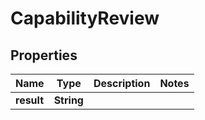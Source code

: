 

# CapabilityReview


## Properties

Name | Type | Description | Notes
------------ | ------------- | ------------- | -------------
**result** | **String** |  | 



